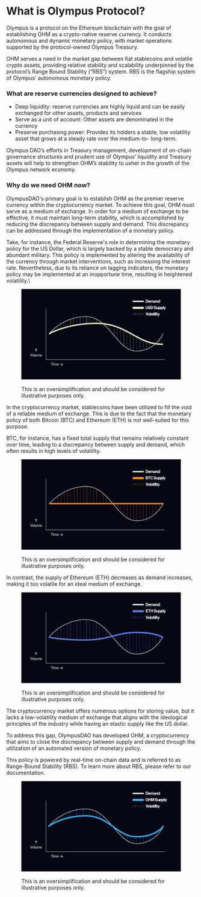 # What is Olympus Protocol?

Olympus is a protocol on the Ethereum blockchain with the goal of establishing OHM as a crypto-native reserve currency. It conducts autonomous and dynamic monetary policy, with market operations supported by the protocol-owned Olympus Treasury.

OHM serves a need in the market gap between fiat stablecoins and volatile crypto assets, providing relative stability and scalability underpinned by the protocol’s Range Bound Stability (“RBS”) system. RBS is the flagship system of Olympus’ autonomous monetary policy.

### What are reserve currencies designed to achieve?

* Deep liquidity: reserve currencies are highly liquid and can be easily exchanged for other assets, products and services
* Serve as a unit of account: Other assets are denominated in the currency
* Preserve purchasing power: Provides its holders a stable, low volatility asset that grows at a steady rate over the medium-to- long-term.

Olympus DAO’s efforts in Treasury management, development of on-chain governance structures and prudent use of Olympus’ liquidity and Treasury assets will help to strengthen OHM’s stability to usher in the growth of the Olympus network economy.

### Why do we need OHM now? <a href="#docs-internal-guid-5d993046-7fff-3574-c0d5-41c9d23c2cdc" id="docs-internal-guid-5d993046-7fff-3574-c0d5-41c9d23c2cdc"></a>

OlympusDAO's primary goal is to establish OHM as the premier reserve currency within the cryptocurrency market. To achieve this goal, OHM must serve as a medium of exchange. In order for a medium of exchange to be effective, it must maintain long-term stability, which is accomplished by reducing the discrepancy between supply and demand. This discrepancy can be addressed through the implementation of a monetary policy.

Take, for instance, the Federal Reserve's role in determining the monetary policy for the US Dollar, which is largely backed by a stable democracy and abundant military. This policy is implemented by altering the availability of the currency through market interventions, such as increasing the interest rate. Nevertheless, due to its reliance on lagging indicators, the monetary policy may be implemented at an inopportune time, resulting in heightened volatility.\


<figure><img src="../../static/gitbook/assets/usd-vol.png" alt=""><figcaption><p>This is an oversimplification and should be considered for illustrative purposes only.</p></figcaption></figure>

In the cryptocurrency market, stablecoins have been utilized to fill the void of a reliable medium of exchange. This is due to the fact that the monetary policy of both Bitcoin (BTC) and Ethereum (ETH) is not well-suited for this purpose.&#x20;

BTC, for instance, has a fixed total supply that remains relatively constant over time, leading to a discrepancy between supply and demand, which often results in high levels of volatility.

<figure><img src="../../static/gitbook/assets/BTC-vol.png" alt=""><figcaption><p>This is an oversimplification and should be considered for illustrative purposes only.</p></figcaption></figure>

In contrast, the supply of Ethereum (ETH) decreases as demand increases, making it too volatile for an ideal medium of exchange.

<figure><img src="../../static/gitbook/assets/ETH-vol.png" alt=""><figcaption><p>This is an oversimplification and should be considered for illustrative purposes only.</p></figcaption></figure>

The cryptocurrency market offers numerous options for storing value, but it lacks a low-volatility medium of exchange that aligns with the ideological principles of the industry while having an elastic supply like the US dollar.&#x20;

To address this gap, OlympusDAO has developed OHM, a cryptocurrency that aims to close the discrepancy between supply and demand through the utilization of an automated version of monetary policy.&#x20;

This policy is powered by real-time on-chain data and is referred to as Range-Bound Stability (RBS). To learn more about RBS, please refer to our documentation.

<figure><img src="../../static/gitbook/assets/OHM-vol.png" alt=""><figcaption><p>This is an oversimplification and should be considered for illustrative purposes only.</p></figcaption></figure>
